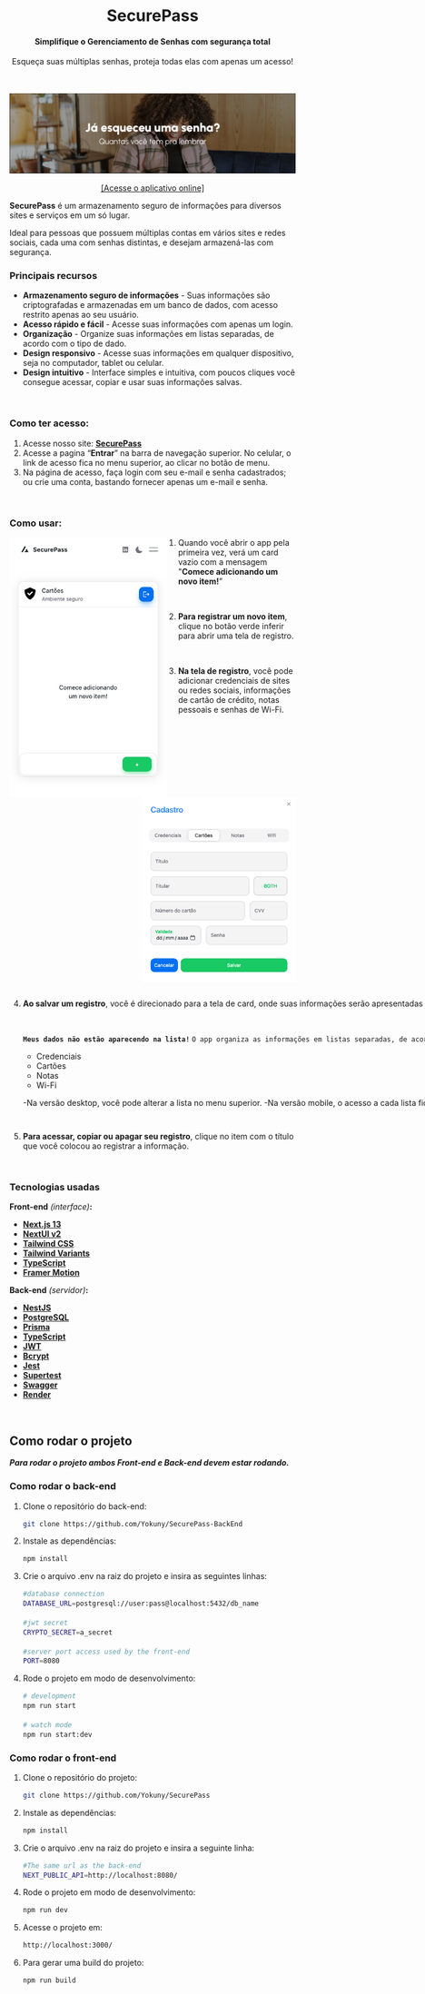 
<h1 align="center">
SecurePass
</h1>
<h4 align="center">
Simplifique o Gerenciamento de Senhas com segurança total
</h4>
<div align="center">
Esqueça suas múltiplas senhas, proteja todas elas com apenas um acesso!
</div>
<br>
<br>

[![first-banner.png](./public/first-banner.png)](https://secure-pass-yokuny.vercel.app/)

<div align="center">

[[Acesse o aplicativo online]](https://secure-pass-yokuny.vercel.app/)

</div>

**SecurePass** é um armazenamento seguro de informações para diversos sites e serviços em um só lugar.

Ideal para pessoas que possuem múltiplas contas em vários sites e redes sociais, cada uma com senhas distintas, e desejam armazená-las com segurança.
<br>

### Principais recursos

- **Armazenamento seguro de informações** - Suas informações são criptografadas e armazenadas em um banco de dados, com acesso restrito apenas ao seu usuário.
- **Acesso rápido e fácil** - Acesse suas informações com apenas um login.
- **Organização** - Organize suas informações em listas separadas, de acordo com o tipo de dado.
- **Design responsivo** - Acesse suas informações em qualquer dispositivo, seja no computador, tablet ou celular.
- **Design intuitivo** - Interface simples e intuitiva, com poucos cliques você consegue acessar, copiar e usar suas informações salvas.
<br>

### Como ter acesso:

1. Acesse nosso site: **[SecurePass](https://secure-pass-yokuny.vercel.app/login)**
2. Acesse a pagina “**Entrar**” na barra de navegação superior.
No celular, o link de acesso fica no menu superior, ao clicar no botão de menu.
3. Na página de acesso, faça login com seu e-mail e senha cadastrados; ou crie uma conta, bastando fornecer apenas um e-mail e senha.
<br>

### Como usar:

<img src="./public/first-acess.png" alt="first-acess" align="left"
width="55%"
style="margin-right:20px; "/>

1. Quando você abrir o app pela primeira vez, verá um card vazio com a mensagem "**Comece adicionando um novo item!**”
<br>

 2. **Para registrar um novo item**, clique no botão verde inferir para abrir uma tela de registro.
<br>

3. **Na tela de registro**, você pode adicionar credenciais de sites ou redes sociais, informações de cartão de crédito, notas pessoais e senhas de Wi-Fi.
<br>

<img src="./public/register-card.png" alt="register-card" align="right" style="width: max(42%, 270px)" />
<br>

<div style="width: 100vw; display:flex">

4. **Ao salvar um registro**, você é direcionado para a tela de card, onde suas informações serão apresentadas em uma lista.

    <br>

    <b>`Meus dados não estão aparecendo na lista!`</b>
    `O app organiza as informações em listas separadas, de acordo com o tipo de dado:`
    
    - Credenciais
    - Cartões
    - Notas
    - Wi-Fi
    
    -Na versão desktop, você pode alterar a lista no menu superior.
    -Na versão mobile, o acesso a cada lista fica no menu.
    <br>
    
</div>

5. **Para acessar, copiar ou apagar seu registro**, clique no item com o título que você colocou ao registrar a informação.
<br>

### Tecnologias usadas

**Front-end** _(interface)_**:**
- **[Next.js 13](https://nextjs.org/docs/getting-started)**
- **[NextUI v2](https://nextui.org/)**
- **[Tailwind CSS](https://tailwindcss.com/)**
- **[Tailwind Variants](https://tailwind-variants.org)**
- **[TypeScript](https://www.typescriptlang.org/)**
- **[Framer Motion](https://www.framer.com/motion/)**

**Back-end** _(servidor)_**:**
- **[NestJS](https://nestjs.com/)**
- **[PostgreSQL](https://www.postgresql.org/)**
- **[Prisma](https://www.prisma.io/)**
- **[TypeScript](https://www.typescriptlang.org/)**
- **[JWT](https://jwt.io/)**
- **[Bcrypt](https://www.npmjs.com/package/bcrypt)**
- **[Jest](https://jestjs.io/)**
- **[Supertest](https://www.npmjs.com/package/supertest)**
- **[Swagger](https://swagger.io/)**
- **[Render](https://render.com/)**
<br>

## Como rodar o projeto

**_Para rodar o projeto ambos Front-end e Back-end devem estar rodando._**

### **Como rodar o back-end**

1. Clone o repositório do back-end:
    ```bash
    git clone https://github.com/Yokuny/SecurePass-BackEnd
    ```

2. Instale as dependências:
    ```bash
    npm install
    ```

3. Crie o arquivo .env na raiz do projeto e insira as seguintes linhas:
    ```bash
    #database connection
    DATABASE_URL=postgresql://user:pass@localhost:5432/db_name

    #jwt secret
    CRYPTO_SECRET=a_secret

    #server port access used by the front-end
    PORT=8080
    ```

4. Rode o projeto em modo de desenvolvimento:
    ```bash
    # development
    npm run start

    # watch mode
    npm run start:dev
    ```

### **Como rodar o front-end**

1. Clone o repositório do projeto:
    ```bash
    git clone https://github.com/Yokuny/SecurePass
    ```

2. Instale as dependências:
    ```bash
    npm install
    ```

3. Crie o arquivo .env na raiz do projeto e insira a seguinte linha:
    ```bash
    #The same url as the back-end
    NEXT_PUBLIC_API=http://localhost:8080/
    ```

4. Rode o projeto em modo de desenvolvimento:
    ```bash
    npm run dev
    ```

5. Acesse o projeto em:
    ```bash
    http://localhost:3000/
    ```

6. Para gerar uma build do projeto:
    ```bash
    npm run build
    ```
<br>